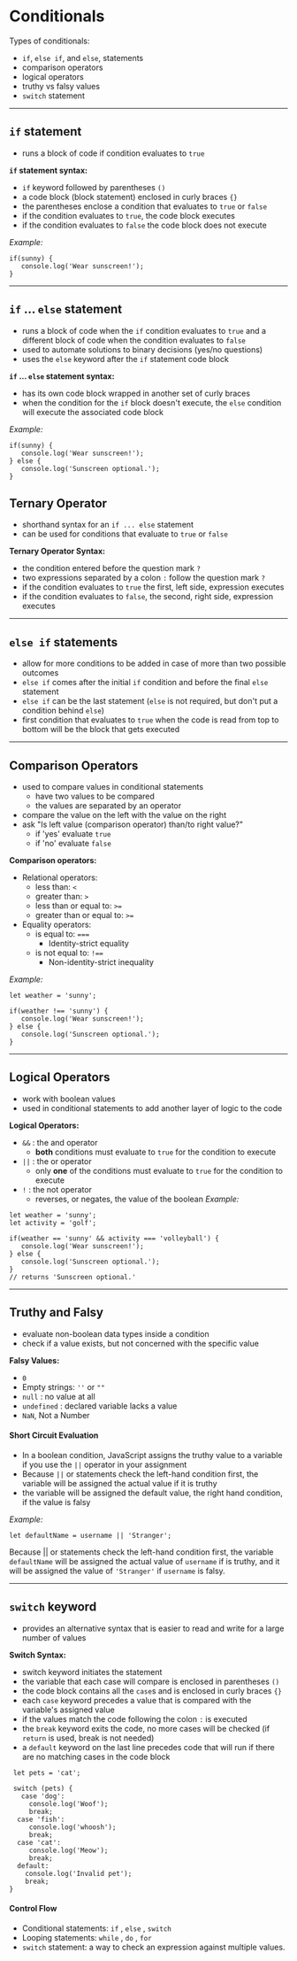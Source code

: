 # Conditionals

Types of conditionals:

- `if`, `else if`, and `else`, statements
- comparison operators
- logical operators
- truthy vs falsy values
- `switch` statement

---
## `if` statement
- runs a block of code if condition evaluates to `true`

**`if` statement syntax:**
- `if` keyword followed by parentheses `()`
- a code block (block statement) enclosed in curly braces `{}`
- the parentheses enclose a condition that evaluates to `true` or `false`
- if the condition evaluates to `true`, the code block executes
- if the condition evaluates to `false` the code block does not execute

*Example:*
```
if(sunny) {
   console.log('Wear sunscreen!');
}
```
---
## `if` ... `else` statement
- runs a block of code when the `if` condition evaluates to `true` and a different block of code when the condition evaluates to `false`
- used to automate solutions to binary decisions (yes/no questions)
- uses the `else` keyword after the `if` statement code block 

**`if` ... `else` statement syntax:**
- has its own code block wrapped in another set of curly braces
- when the condition for the `if` block doesn't execute, the `else` condition will execute the associated code block

*Example:*
```
if(sunny) {
   console.log('Wear sunscreen!');
} else {
   console.log('Sunscreen optional.');
}
```
## Ternary Operator
- shorthand syntax for an `if ... else` statement
- can be used for conditions that evaluate to `true` or `false`

**Ternary Operator Syntax:**
- the condition entered before the question mark `?`
- two expressions separated by a colon `:` follow the question mark `?`
- if the condition evaluates to `true` the first, left side, expression executes
- if the condition evaluates to `false`, the second, right side, expression executes
---
## `else if` statements
- allow for more conditions to be added in case of more than two possible outcomes
- `else if` comes after the initial `if` condition and before the final `else` statement
- `else if` can be the last statement (`else` is not required, but don't put a condition behind `else`)
- first condition that evaluates to `true` when the code is read from top to bottom will be the block that gets executed


--- 
## Comparison Operators
- used to compare values in conditional statements  
   - have two values to be compared
   - the values are separated by an operator
- compare the value on the left with the value on the right 
- ask "Is left value (comparison operator) than/to right value?"
   - if 'yes' evaluate `true`
   - if 'no' evaluate `false`

**Comparison operators:**
- Relational operators:
  - less than: `<`
  - greater than: `>`
  - less than or equal to: `>=`
  - greater than or equal to: `>=`
- Equality operators:
  - is equal to: `===`
    - Identity-strict equality   
  - is not equal to: `!==`
    - Non-identity-strict inequality

*Example:*
```
let weather = 'sunny';

if(weather !== 'sunny') {
   console.log('Wear sunscreen!');
} else {
   console.log('Sunscreen optional.');
}
```
---
## Logical Operators
 - work with boolean values
 - used in conditional statements to add another layer of logic to the code

 **Logical Operators:**
  - `&&` : the and operator
    - **both** conditions must evaluate to `true` for the condition to execute
  - `||` : the or operator
    - only **one** of the conditions must evaluate to `true` for the condition to execute
  - `!`  : the not operator
      - reverses, or negates, the value of the boolean
*Example:*
```
let weather = 'sunny';
let activity = 'golf';

if(weather == 'sunny' && activity === 'volleyball') {
   console.log('Wear sunscreen!');
} else {
   console.log('Sunscreen optional.');
}
// returns 'Sunscreen optional.'
```
---
## Truthy and Falsy
 - evaluate non-boolean data types inside a condition
 - check if a value exists, but not concerned with the specific value

 **Falsy Values:**
  - `0`
  - Empty strings: `''` or `""`
  - `null` : no value at all
  - `undefined` : declared variable lacks a value
  - `NaN`, Not a Number

#### Short Circuit Evaluation
 - In a boolean condition, JavaScript assigns the truthy value to a variable if you use the `||` operator in your assignment
 - Because `||` or statements check the left-hand condition first, the variable will be assigned the actual value if it is truthy
 - the variable will be assigned the default value, the right hand condition, if the value is falsy

*Example:*

`let defaultName = username || 'Stranger';`  

Because || or statements check the left-hand condition first, the variable `defaultName` will be assigned the actual value of `username` if is truthy, and it will be assigned the value of `'Stranger'` if `username` is falsy.

---

## `switch` keyword

- provides an alternative syntax that is easier to read and write for a large number of values

**Switch Syntax:**
- switch keyword initiates the statement
- the variable that each case will compare is enclosed in parentheses `()`
- the code block contains all the `case`s and is enclosed in curly braces `{}`
- each `case` keyword precedes a value that is compared with the variable's assigned value
- if the values match the code following the colon `:` is executed
- the `break` keyword exits the code, no more cases will be checked (if `return` is used, break is not needed)
- a `default` keyword on the last line precedes code that will run if there are no matching cases in the code block

 ```
  let pets = 'cat';

  switch (pets) {
    case 'dog':
      console.log('Woof');
      break;
   case 'fish':
      console.log('whoosh');
      break;
   case 'cat':
      console.log('Meow');
      break;
   default:
     console.log('Invalid pet');
     break;
}
```


#### Control Flow
- Conditional statements: `if` , `else` , `switch`
- Looping statements: `while` , `do` , `for`
- `switch` statement: a way to check an expression against multiple values. 